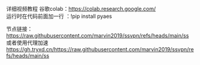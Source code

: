 详细视频教程
谷歌colab：https://colab.research.google.com/     
运行时在代码前面加一行 ：!pip install pyaes


节点链接：
https://raw.githubusercontent.com/marvin2019/ssvpn/refs/heads/main/ss
或者使用代理加速 
https://gh.tryxd.cn/https://raw.githubusercontent.com/marvin2019/ssvpn/refs/heads/main/ss

